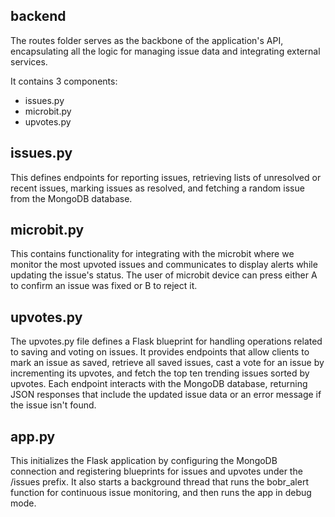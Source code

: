 ## backend

The routes folder serves as the backbone of the application's API, encapsulating all the logic for managing issue data and integrating external services. 

It contains 3 components:
- issues.py
- microbit.py
- upvotes.py

## issues.py

This defines endpoints for reporting issues, retrieving lists of unresolved or recent issues, marking issues as resolved, and fetching a random issue from the MongoDB database. 

## microbit.py

This contains functionality for integrating with the microbit where we monitor the most upvoted issues and communicates to display alerts while updating the issue's status. The user of microbit device can press either A to confirm an issue was fixed or B to reject it.

## upvotes.py
The upvotes.py file defines a Flask blueprint for handling operations related to saving and voting on issues. It provides endpoints that allow clients to mark an issue as saved, retrieve all saved issues, cast a vote for an issue by incrementing its upvotes, and fetch the top ten trending issues sorted by upvotes. Each endpoint interacts with the MongoDB database, returning JSON responses that include the updated issue data or an error message if the issue isn't found.

## app.py
This initializes the Flask application by configuring the MongoDB connection and registering blueprints for issues and upvotes under the /issues prefix. It also starts a background thread that runs the bobr_alert function for continuous issue monitoring, and then runs the app in debug mode.

